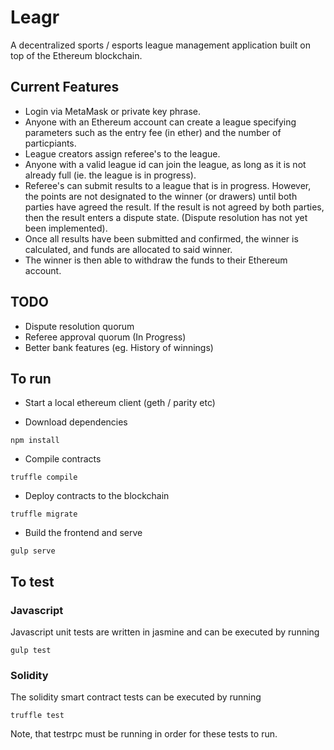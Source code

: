 # Leagr
A decentralized sports / esports league management application built on top of the Ethereum blockchain.

## Current Features
* Login via MetaMask or private key phrase.
* Anyone with an Ethereum account can create a league specifying parameters such as the entry fee (in ether) and the number of particpiants.
* League creators assign referee's to the league.
* Anyone with a valid league id can join the league, as long as it is not already full (ie. the league is in progress).
* Referee's can submit results to a league that is in progress.  However, the points are not designated to the winner (or drawers) until both parties have agreed the result.  If the result is not agreed by both parties, then the result enters a dispute state.  (Dispute resolution has not yet been implemented).
* Once all results have been submitted and confirmed, the winner is calculated, and funds are allocated to said winner.
* The winner is then able to withdraw the funds to their Ethereum account.

## TODO
* Dispute resolution quorum
* Referee approval quorum (In Progress)
* Better bank features (eg. History of winnings)

## To run

- Start a local ethereum client (geth / parity etc)

- Download dependencies
```
npm install
```

- Compile contracts
```
truffle compile
```

- Deploy contracts to the blockchain
```
truffle migrate
```

- Build the frontend and serve
```
gulp serve
```

## To test
### Javascript
Javascript unit tests are written in jasmine and can be executed by running
```
gulp test
```

### Solidity
The solidity smart contract tests can be executed by running
```
truffle test
```

Note, that testrpc must be running in order for these tests to run.
